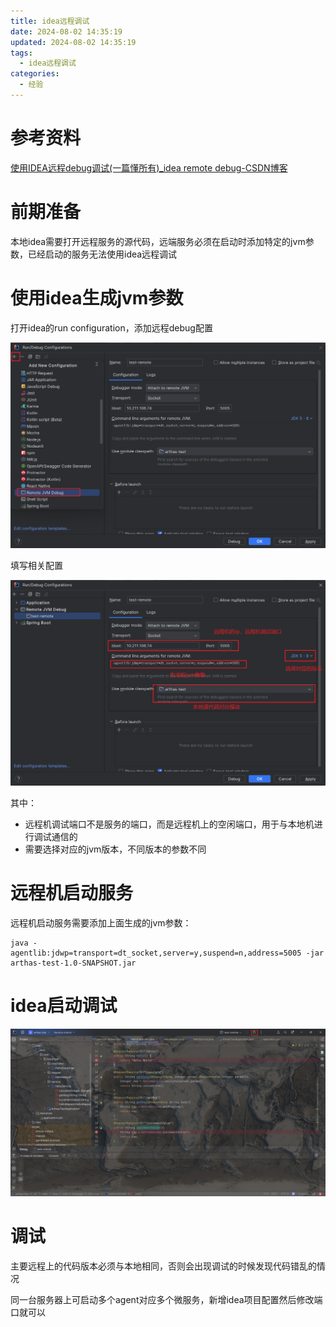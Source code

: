 ```yaml
---
title: idea远程调试
date: 2024-08-02 14:35:19
updated: 2024-08-02 14:35:19
tags:
  - idea远程调试
categories:
  - 经验
---
```


# 参考资料

[使用IDEA远程debug调试(一篇懂所有)_idea remote debug-CSDN博客](https://blog.csdn.net/w8y56f/article/details/116493681)

# 前期准备

本地idea需要打开远程服务的源代码，远端服务必须在启动时添加特定的jvm参数，已经启动的服务无法使用idea远程调试

# 使用idea生成jvm参数

打开idea的run configuration，添加远程debug配置

![image-20240802144333371](idea远程调试/image-20240802144333371.png)

填写相关配置

![image-20240802144508317](idea远程调试/image-20240802144508317.png)

其中：

- 远程机调试端口不是服务的端口，而是远程机上的空闲端口，用于与本地机进行调试通信的
- 需要选择对应的jvm版本，不同版本的参数不同

# 远程机启动服务

远程机启动服务需要添加上面生成的jvm参数：

```
java -agentlib:jdwp=transport=dt_socket,server=y,suspend=n,address=5005 -jar arthas-test-1.0-SNAPSHOT.jar
```

# idea启动调试

![image-20240802145501197](idea远程调试/image-20240802145501197.png)

# 调试

主要远程上的代码版本必须与本地相同，否则会出现调试的时候发现代码错乱的情况

同一台服务器上可启动多个agent对应多个微服务，新增idea项目配置然后修改端口就可以